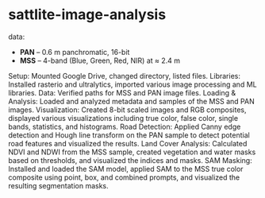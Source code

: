 # sattlite-image-analysis

data:
* **PAN** – 0.6 m panchromatic, 16-bit
* **MSS** – 4-band (Blue, Green, Red, NIR) at ≈ 2.4 m

Setup: Mounted Google Drive, changed directory, listed files.
Libraries: Installed rasterio and ultralytics, imported various image processing and ML libraries.
Data: Verified paths for MSS and PAN image files.
Loading & Analysis: Loaded and analyzed metadata and samples of the MSS and PAN images.
Visualization: Created 8-bit scaled images and RGB composites, displayed various visualizations including true color, false color, single bands, statistics, and histograms.
Road Detection: Applied Canny edge detection and Hough line transform on the PAN sample to detect potential road features and visualized the results.
Land Cover Analysis: Calculated NDVI and NDWI from the MSS sample, created vegetation and water masks based on thresholds, and visualized the indices and masks.
SAM Masking: Installed and loaded the SAM model, applied SAM to the MSS true color composite using point, box, and combined prompts, and visualized the resulting segmentation masks.

